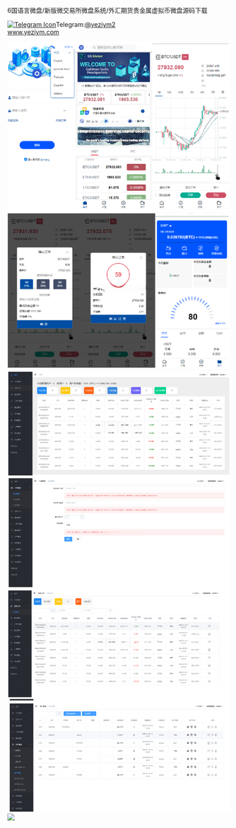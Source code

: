 6国语言微盘/新版微交易所微盘系统/外汇期货贵金属虚拟币微盘源码下载<p dir="auto"><a target="_blank" rel="noopener noreferrer nofollow" href="https://camo.githubusercontent.com/d614d90677fbc2e34c7c62ebc68c82379d87a57c4beaf05af65fec7ba6b72e36/68747470733a2f2f63646e2d69636f6e732d706e672e666c617469636f6e2e636f6d2f3531322f323131312f323131313634362e706e67"><img src="https://camo.githubusercontent.com/d614d90677fbc2e34c7c62ebc68c82379d87a57c4beaf05af65fec7ba6b72e36/68747470733a2f2f63646e2d69636f6e732d706e672e666c617469636f6e2e636f6d2f3531322f323131312f323131313634362e706e67" alt="Telegram Icon" style="width: 16px; max-width: 100%;" data-canonical-src="https://cdn-icons-png.flaticon.com/512/2111/2111646.png"></a>Telegram:<a href="https://t.me/yeziym2" rel="nofollow">@yeziym2</a><br><a href="https://www.yeziym.com/">www.yeziym.com</a></p><img src="https://github.com/yeziym/qcLYsvjBuK/blob/main/N7tmj.png"><img src="https://github.com/yeziym/qcLYsvjBuK/blob/main/fhHUH.png"><img src="https://github.com/yeziym/qcLYsvjBuK/blob/main/FWh9d.png"><img src="https://github.com/yeziym/qcLYsvjBuK/blob/main/zpwZE.png"><img src="https://github.com/yeziym/qcLYsvjBuK/blob/main/eTGyn.png"><img src="https://github.com/yeziym/qcLYsvjBuK/blob/main/6bbP5.png"><img src="https://github.com/yeziym/qcLYsvjBuK/blob/main/qq2g7.png">
